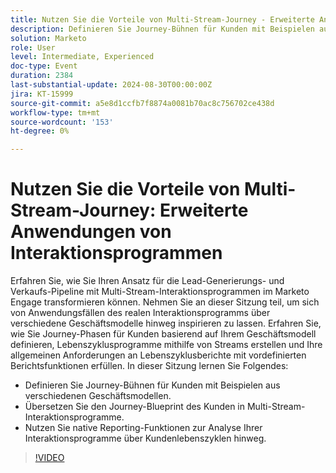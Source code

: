```yaml
---
title: Nutzen Sie die Vorteile von Multi-Stream-Journey - Erweiterte Anwendungen von Interaktionsprogrammen
description: Definieren Sie Journey-Bühnen für Kunden mit Beispielen aus verschiedenen Geschäftsmodellen.  Übersetzen Sie den Journey-Blueprint des Kunden in Multi-Stream-Interaktionsprogramme.  Nutzen Sie native Reporting-Funktionen zur Analyse Ihrer Interaktionsprogramme über Kundenlebenszyklen hinweg.
solution: Marketo
role: User
level: Intermediate, Experienced
doc-type: Event
duration: 2384
last-substantial-update: 2024-08-30T00:00:00Z
jira: KT-15999
source-git-commit: a5e8d1ccfb7f8874a0081b70ac8c756702ce438d
workflow-type: tm+mt
source-wordcount: '153'
ht-degree: 0%

---
```



# Nutzen Sie die Vorteile von Multi-Stream-Journey: Erweiterte Anwendungen von Interaktionsprogrammen

Erfahren Sie, wie Sie Ihren Ansatz für die Lead-Generierungs- und Verkaufs-Pipeline mit Multi-Stream-Interaktionsprogrammen im Marketo Engage transformieren können. Nehmen Sie an dieser Sitzung teil, um sich von Anwendungsfällen des realen Interaktionsprogramms über verschiedene Geschäftsmodelle hinweg inspirieren zu lassen. Erfahren Sie, wie Sie Journey-Phasen für Kunden basierend auf Ihrem Geschäftsmodell definieren, Lebenszyklusprogramme mithilfe von Streams erstellen und Ihre allgemeinen Anforderungen an Lebenszyklusberichte mit vordefinierten Berichtsfunktionen erfüllen. In dieser Sitzung lernen Sie Folgendes:

* Definieren Sie Journey-Bühnen für Kunden mit Beispielen aus verschiedenen Geschäftsmodellen.
* Übersetzen Sie den Journey-Blueprint des Kunden in Multi-Stream-Interaktionsprogramme.
* Nutzen Sie native Reporting-Funktionen zur Analyse Ihrer Interaktionsprogramme über Kundenlebenszyklen hinweg.

>[!VIDEO](https://video.tv.adobe.com/v/3432942/?learn=on)
